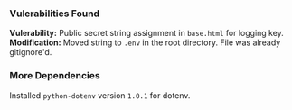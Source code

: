 ### Vulerabilities Found

**Vulerability:** Public secret string assignment in `base.html` for logging key. **Modification:** Moved string to `.env` in the root directory. File was already gitignore'd.

### More Dependencies

Installed `python-dotenv` version `1.0.1` for dotenv.
